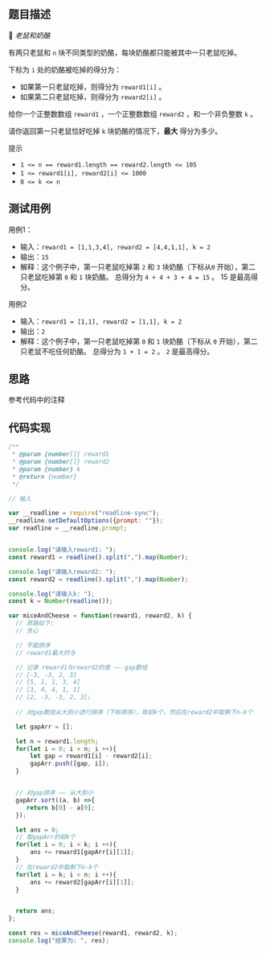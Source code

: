## 题目描述
:speech_balloon: _老鼠和奶酪_  

有两只老鼠和 `n` 块不同类型的奶酪，每块奶酪都只能被其中一只老鼠吃掉。  

下标为 `i` 处的奶酪被吃掉的得分为：  

- 如果第一只老鼠吃掉，则得分为 `reward1[i]` 。
- 如果第二只老鼠吃掉，则得分为 `reward2[i]` 。

给你一个正整数数组 `reward1` ，一个正整数数组 `reward2` ，和一个非负整数 `k` 。  

请你返回第一只老鼠恰好吃掉 `k` 块奶酪的情况下，**最大** 得分为多少。  

提示  

- `1 <= n == reward1.length == reward2.length <= 105`
- `1 <= reward1[i], reward2[i] <= 1000`
- `0 <= k <= n`

## 测试用例
用例1：  

- 输入：`reward1 = [1,1,3,4], reward2 = [4,4,1,1], k = 2`
- 输出：`15`
- 解释：这个例子中，第一只老鼠吃掉第 `2` 和 `3` 块奶酪（下标从`0` 开始），第二只老鼠吃掉第 `0` 和 `1` 块奶酪。
总得分为 `4 + 4 + 3 + 4 = 15` 。
15 是最高得分。

用例2  

- 输入：`reward1 = [1,1], reward2 = [1,1], k = 2`
- 输出：`2`
- 解释：这个例子中，第一只老鼠吃掉第 `0` 和 `1` 块奶酪（下标从 `0` 开始），第二只老鼠不吃任何奶酪。
总得分为 `1 + 1 = 2` 。
`2` 是最高得分。

## 思路 

参考代码中的注释  

## 代码实现
```javascript
/**
 * @param {number[]} reward1
 * @param {number[]} reward2
 * @param {number} k
 * @return {number}
 */

// 输入

var __readline = require("readline-sync");
__readline.setDefaultOptions({prompt: ""});
var readline = __readline.prompt;


console.log("请输入reward1: ");
const reward1 = readline().split(",").map(Number);

console.log("请输入reward2: ");
const reward2 = readline().split(",").map(Number);

console.log("请输入k: ");
const k = Number(readline());

var miceAndCheese = function(reward1, reward2, k) {
  // 思路如下:
  // 贪心

  // 不能排序
  // reward1最大的与

  // 记录 reward1与reward2的差 —— gap数组
  // [-3, -3, 2, 3]
  // [5, 1, 1, 3, 4]
  // [3, 4, 4, 1, 1]
  // [2, -3, -3, 2, 3];
  
  // 对gap数组从大到小进行排序（下标排序），取前k个，然后在reward2中取剩下n-k个

  let gapArr = [];

  let n = reward1.length;
  for(let i = 0; i < n; i ++){
      let gap = reward1[i] - reward2[i];
      gapArr.push([gap, i]);
  }


  // 对gap排序 —— 从大到小
  gapArr.sort((a, b) =>{
     return b[0] - a[0];
  });

  let ans = 0;
  // 取gapArr的前k个
  for(let i = 0; i < k; i ++){
      ans += reward1[gapArr[i][1]];
  }
  // 在reward2中取剩下n-k个
  for(let i = k; i < n; i ++){
      ans += reward2[gapArr[i][1]];
  }


  return ans;
};

const res = miceAndCheese(reward1, reward2, k);
console.log("结果为: ", res);


```

















